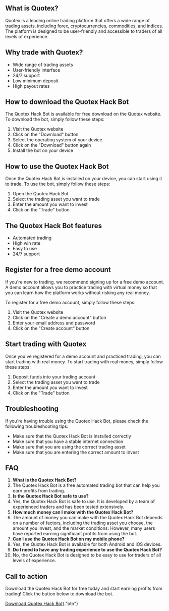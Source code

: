 ## What is Quotex?

Quotex is a leading online trading platform that offers a wide range of
trading assets, including forex, cryptocurrencies, commodities, and
indices. The platform is designed to be user-friendly and accessible to
traders of all levels of experience.

## Why trade with Quotex?

-   Wide range of trading assets
-   User-friendly interface
-   24/7 support
-   Low minimum deposit
-   High payout rates

## How to download the Quotex Hack Bot

The Quotex Hack Bot is available for free download on the Quotex
website. To download the bot, simply follow these steps:

1.  Visit the Quotex website
2.  Click on the "Download" button
3.  Select the operating system of your device
4.  Click on the "Download" button again
5.  Install the bot on your device

## How to use the Quotex Hack Bot

Once the Quotex Hack Bot is installed on your device, you can start
using it to trade. To use the bot, simply follow these steps:

1.  Open the Quotex Hack Bot
2.  Select the trading asset you want to trade
3.  Enter the amount you want to invest
4.  Click on the "Trade" button

## The Quotex Hack Bot features

-   Automated trading
-   High win rate
-   Easy to use
-   24/7 support

## Register for a free demo account

If you\'re new to trading, we recommend signing up for a free demo
account. A demo account allows you to practice trading with virtual
money so that you can learn how the platform works without risking any
real money.

To register for a free demo account, simply follow these steps:

1.  Visit the Quotex website
2.  Click on the "Create a demo account" button
3.  Enter your email address and password
4.  Click on the "Create account" button

## Start trading with Quotex

Once you\'ve registered for a demo account and practiced trading, you
can start trading with real money. To start trading with real money,
simply follow these steps:

1.  Deposit funds into your trading account
2.  Select the trading asset you want to trade
3.  Enter the amount you want to invest
4.  Click on the "Trade" button

## Troubleshooting

If you\'re having trouble using the Quotex Hack Bot, please check the
following troubleshooting tips:

-   Make sure that the Quotex Hack Bot is installed correctly
-   Make sure that you have a stable internet connection
-   Make sure that you are using the correct trading asset
-   Make sure that you are entering the correct amount to invest

## FAQ

1.  **What is the Quotex Hack Bot?**
2.  The Quotex Hack Bot is a free automated trading bot that can help
    you earn profits from trading.
3.  **Is the Quotex Hack Bot safe to use?**
4.  Yes, the Quotex Hack Bot is safe to use. It is developed by a team
    of experienced traders and has been tested extensively.
5.  **How much money can I make with the Quotex Hack Bot?**
6.  The amount of money you can make with the Quotex Hack Bot depends on
    a number of factors, including the trading asset you choose, the
    amount you invest, and the market conditions. However, many users
    have reported earning significant profits from using the bot.
7.  **Can I use the Quotex Hack Bot on my mobile phone?**
8.  Yes, the Quotex Hack Bot is available for both Android and iOS
    devices.
9.  **Do I need to have any trading experience to use the Quotex Hack
    Bot?**
10. No, the Quotex Hack Bot is designed to be easy to use for traders of
    all levels of experience.

## Call to action

Download the Quotex Hack Bot for free today and start earning profits
from trading! Click the button below to download the bot.

[Download Quotex Hack
Bot](\%22https://traff.sbs/brokerqxlid\%22){."btn"}

